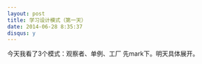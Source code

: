 ```yaml
---
layout: post
title: 学习设计模式（第一天）
date: 2014-06-28 8:35:37
disqus: y
---
```

今天我看了3个模式：观察者、单例、工厂
先mark下。明天具体展开。